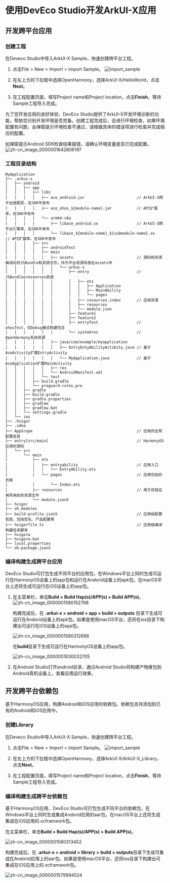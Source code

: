 # 使用DevEco Studio开发ArkUI-X应用

## 开发跨平台应用


### 创建工程

在Deveco Studio中导入ArkUI-X Sample，快速创建跨平台工程。

1. 点击File > New > Import > Import Sample。
   ![import_sample](figures/import_sample.png)

2. 在左上方的下拉框中选择OpenHarmony，选择ArkUI-X/HelloWorld，点击**Next**。

3. 在工程配置页面，填写Project name和Project location，点击**Finish**，等待Sample工程导入完成。

为了您开发应用的良好体验，DevEco Studio提供了ArkUI-X开发环境诊断的功能，帮助您识别开发环境是否完备。创建工程完成后，会进行环境检查，如果环境配置有问题，会弹窗提示环境检查不通过，请根据具体的错误项进行检查并完成相应的配置。

如弹窗提示Android SDK检查结果报错，请确认环境变量是否已完成配置。![zh-cn_image_0000001642806197](figures/zh-cn_image_0000001642806197.png)


### 工程目录结构

```
MyApplication
├── .arkui-x
│   ├── android
│   │   ├── app
│   │   │   ├── libs
│   │   │   │   ├── ace_android.jar                       // ArkUI-X跨平台适配层，在SDK中发布
│   │   │   │   ├── ace_ohos_${module-name}.jar           // API扩展库，在SDK中发布
│   │   │   │   └── arm64-v8a
│   │   │   │       ├── libace_android.so                 // ArkUI-X跨平台引擎库，在SDK中发布
│   │   │   │       └── libace_${module-name}_${submodule-name}.so     // API扩展库，在SDK中发布
│   │   │   ├── src
│   │   │   │   ├── androidTest
│   │   │   │   ├── main
│   │   │   │   │   ├── assets                            // 源码和资源编译后的JSBundle和资源文件，作为平台资源存放在assets中
│   │   │   │   │   │   └── arkui-x
│   │   │   │   │   │       ├── entry                     // JSBundle&resources资源
│   │   │   │   │   │       │   ├── ets
│   │   │   │   │   │       │   │   ├── Application
│   │   │   │   │   │       │   │   ├── MainAbility
│   │   │   │   │   │       │   │   └── pages
│   │   │   │   │   │       │   ├── resources.index       // 应用资源
│   │   │   │   │   │       │   ├── resources
│   │   │   │   │   │       │   └── module.json
│   │   │   │   │   │       ├── feature1
│   │   │   │   │   │       ├── feature2
│   │   │   │   │   │       ├── entryTest                 // ohosTest，仅Debug模式构建包含
│   │   │   │   │   │       └── systemres                 // OpenHarmony系统资源
│   │   │   │   │   ├── java/com/example/myapplication
│   │   │   │   │   │   ├── EntryEntyAbilityActibity.java // 基于AceActivity扩展EntryActivity
│   │   │   │   │   │   └── MyApplication.java            // 基于AceApplication扩展MainActivity
│   │   │   │   │   ├── res
│   │   │   │   │   └── AndroidManifest.xml
│   │   │   │   └── test
│   │   │   ├── build.gradle
│   │   │   └── proguard-rules.pro
│   │   ├── gradle
│   │   ├── build.gradle
│   │   ├── gradle.properties
│   │   ├── gradlew
│   │   ├── gradlew.bat
│   │   └── settings.gradle
│   └── ios
├── .hvigor
├── .idea
├── AppScope                                              // 应用的全局配置信息
├── entry[src/main]                                       // HarmonyOS应用的源码
│   └── src
│       └── main
│           ├── ets
│           │   ├── entryability                          // 应用入口
│           │   │   └── EntryAbility.ets
│           │   └── pages                                 // 应用包括的页面
│           │       └── Index.ets
│           ├── resources                                 // 用于存放应用所用到的资源文件
│           └── module.json5
├── hvigor
├── oh_modules
├── build-profile.json5                                   // 应用级配置信息，包括签名、产品配置等
├── hvigorfile.ts                                         // 应用级编译构建任务脚本
├── hvigorw
├── hvigorw.bat
├── local.properties
└── oh-package.json5
```


### 编译构建生成跨平台应用

DevEco Studio可打包生成不同平台的应用包，在Windows平台上同时生成可运行在HarmonyOS设备上的app包和运行在Andorid设备上的apk包，在macOS平台上还将生成可运行在iOS设备上的app包。

1. 在主菜单栏，单击**Build &gt; Build Hap(s)/APP(s) &gt; Build APP(s)**。
   ![zh-cn_image_0000001580152768](figures/zh-cn_image_0000001580152768.png)

   构建完成后，在 **.arkui-x &gt; android &gt; app &gt; build &gt; outputs** 目录下生成可运行在Andorid设备上的apk包。如果是使用macOS平台，还将在ios目录下构建出可运行在iOS设备上的app包。

   ![zh-cn_image_0000001580312688](figures/zh-cn_image_0000001580312688.png)

   在**build**目录下生成可运行在HarmonyOS设备上的app包。

   ![zh-cn_image_0000001630032705](figures/zh-cn_image_0000001630032705.png)

2. 在Android Studio打开android目录，通过Android Studio将构建产物推包到Android真机设备上，查看应用运行效果。
## 开发跨平台依赖包


基于HarmonyOS应用，构建Android和iOS应用的依赖包。依赖包支持添加到已有的Android和iOS应用中。


### 创建Library

在Deveco Studio中导入ArkUI-X Sample，快速创建跨平台工程。

1. 点击File > New > Import > Import Sample。
   ![import_sample](figures/import_sample.png)

2. 在左上方的下拉框中选择OpenHarmony，选择ArkUI-X/ArkUI-X_Library，点击**Next**。

3. 在工程配置页面，填写Project name和Project location，点击**Finish**，等待Sample工程导入完成。

### 编译构建生成跨平台依赖包

基于HarmonyOS应用，DevEco Studio可打包生成不同平台的依赖包，在Windows平台上同时生成集成Andorid应用的aar包，在macOS平台上还将生成集成在iOS应用的.xcframwork包。

在主菜单栏，单击**Build &gt; Build Hap(s)/APP(s) &gt; Build APP(s)**。

![zh-cn_image_0000001580313452](figures/zh-cn_image_0000001580313452.png)

构建完成后，在 **.arkui-x &gt; android &gt; library &gt; build &gt; outputs**目录下生成可集成在Andorid应用上的aar包。如果是使用macOS平台，还将ios目录下构建出可集成在iOS应用上的.xcframwork包。

![zh-cn_image_0000001579994524](figures/zh-cn_image_0000001579994524.png)

